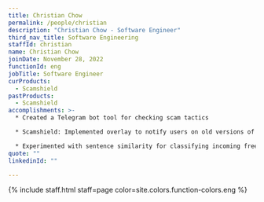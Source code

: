 ```yaml
---
title: Christian Chow
permalink: /people/christian
description: "Christian Chow - Software Engineer"
third_nav_title: Software Engineering
staffId: christian
name: Christian Chow
joinDate: November 28, 2022
functionId: eng
jobTitle: Software Engineer
curProducts:
  - Scamshield
pastProducts:
  - Scamshield
accomplishments: >-
  * Created a Telegram bot tool for checking scam tactics

  * Scamshield: Implemented overlay to notify users on old versions of the app to update the app

  * Experimented with sentence similarity for classifying incoming free text responses that describe scams
quote: ""
linkedinId: ""

---
```


{% include staff.html staff=page color=site.colors.function-colors.eng %}
